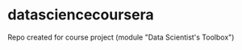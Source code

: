 datasciencecoursera
===================

Repo created for course project (module "Data Scientist's Toolbox")
